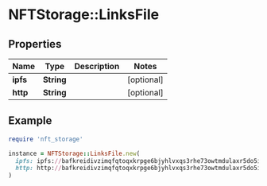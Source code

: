 # NFTStorage::LinksFile

## Properties

| Name | Type | Description | Notes |
| ---- | ---- | ----------- | ----- |
| **ipfs** | **String** |  | [optional] |
| **http** | **String** |  | [optional] |

## Example

```ruby
require 'nft_storage'

instance = NFTStorage::LinksFile.new(
  ipfs: ipfs://bafkreidivzimqfqtoqxkrpge6bjyhlvxqs3rhe73owtmdulaxr5do5in7u/image.jpg,
  http: http://bafkreidivzimqfqtoqxkrpge6bjyhlvxqs3rhe73owtmdulaxr5do5in7u.ipfs.dweb.link/image.jpg
)
```

